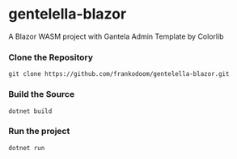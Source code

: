 # gentelella-blazor
A Blazor WASM project with Gantela Admin Template by Colorlib


### Clone the Repository
`` git clone https://github.com/frankodoom/gentelella-blazor.git ``

### Build the Source
`` dotnet build ``

### Run the project
`` dotnet run ``
